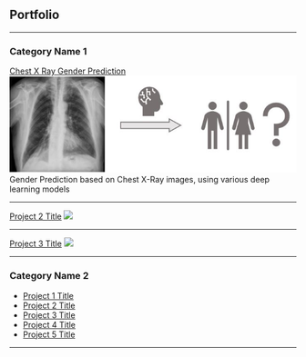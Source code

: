## Portfolio

---

### Category Name 1 

[Chest X Ray Gender Prediction](/X_Ray_Gender_Prediction_Deep_Learning.html)
<img src="images/xray.JPG?raw=true"/>
Gender Prediction based on Chest X-Ray images, using various deep learning models

---
[Project 2 Title](/pdf/sample_presentation.pdf)
<img src="images/dummy_thumbnail.jpg?raw=true"/>

---
[Project 3 Title](/bettertable.html)
<img src="images/dummy_thumbnail.jpg?raw=true"/>

---

### Category Name 2

- [Project 1 Title](/vertopal.com_Project_Final_Tomasz_Berbeka/68996618df9549afb56ff31830c1a777.md)
- [Project 2 Title](/sample_page)
- [Project 3 Title](/bettertable)
- [Project 4 Title](/vertopal.com_Project_Final_Tomasz_Berbeka/68996618df9549afb56ff31830c1a777)
- [Project 5 Title](/Project_Final_Tomasz_Berbeka)

---
